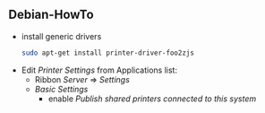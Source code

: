 ## Debian-HowTo
- install generic drivers<br>
  ```bash
  sudo apt-get install printer-driver-foo2zjs
  ```
- Edit *Printer Settings* from Applications list:
  - Ribbon *Server* => *Settings*
  - *Basic Settings* 
    - enable *Publish shared printers connected to this system*
    
